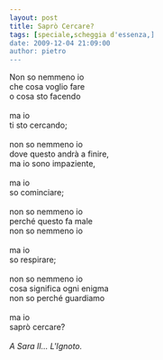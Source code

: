 ```yaml
---
layout: post
title: Saprò Cercare?
tags: [speciale,scheggia d'essenza,]
date: 2009-12-04 21:09:00
author: pietro
---
```

Non so nemmeno io<br/>che cosa voglio fare<br/>o cosa sto facendo<br/><br/>ma io<br/>ti sto cercando;<br/><br/>non so nemmeno io<br/>dove questo andrà a finire,<br/>ma io sono impaziente,<br/><br/>ma io<br/>so cominciare;<br/><br/>non so nemmeno io<br/>perché questo fa male<br/>non so nemmeno io<br/><br/>ma io<br/>so respirare;<br/><br/>non so nemmeno io<br/>cosa significa ogni enigma<br/>non so perché guardiamo<br/><br/>ma io<br/>saprò cercare?<br/><br/><span style="font-style: italic">A Sara II...</span> <span style="font-style: italic">L'Ignoto.</span>
